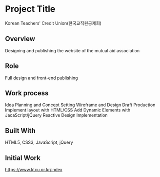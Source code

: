 # Project Title
  Korean Teachers' Credit Union(한국교직원공제회)

## Overview
  Designing and publishing the website of the mutual aid association

## Role
  Full design and front-end publishing

## Work process
  Idea Planning and Concept Setting
  Wireframe and Design Draft Production
  Implement layout with HTML/CSS
  Add Dynamic Elements with JacaScript/jQuery
  Reactive Design Implementation

## Built With
  HTML5, CSS3, JavaScript, jQuery

## Initial Work
  https://www.ktcu.or.kr/index
